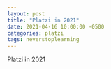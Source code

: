 ```yaml
---
layout: post
title: "Platzi in 2021"
date: 2021-04-16 10:00:00 -0500
categories: platzi
tags: neverstoplearning
---
```


Platzi in 2021

<!--
I watched: https://www.youtube.com/watch?v=F8iOU1ci19Q
follow documentation: https://docs.technotim.live/posts/jekyll-docs-site/
used this github: https://github.com/jekyll/jekyll  &  https://github.com/cotes2020/jekyll-theme-chirpy
Follow the wiki doc on jekyll-theme-chirpy
-->
